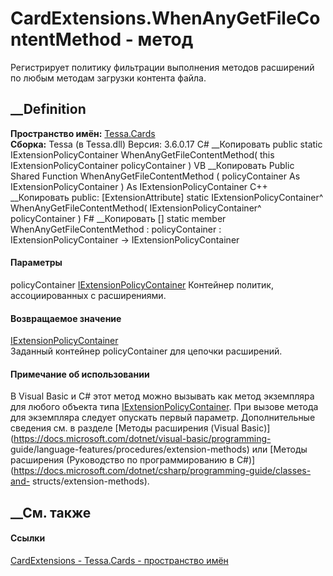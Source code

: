 # CardExtensions.WhenAnyGetFileContentMethod - метод
Регистрирует политику фильтрации выполнения методов расширений по любым
методам загрузки контента файла.
## __Definition
 **Пространство имён:** [Tessa.Cards](N_Tessa_Cards.htm)  
 **Сборка:** Tessa (в Tessa.dll) Версия: 3.6.0.17
C# __Копировать
     public static IExtensionPolicyContainer WhenAnyGetFileContentMethod(
    	this IExtensionPolicyContainer policyContainer
    )
VB __Копировать
    <ExtensionAttribute>
    Public Shared Function WhenAnyGetFileContentMethod ( 
    	policyContainer As IExtensionPolicyContainer
    ) As IExtensionPolicyContainer
C++ __Копировать
     public:
    [ExtensionAttribute]
    static IExtensionPolicyContainer^ WhenAnyGetFileContentMethod(
    	IExtensionPolicyContainer^ policyContainer
    )
F# __Копировать
     [<ExtensionAttribute>]
    static member WhenAnyGetFileContentMethod : 
            policyContainer : IExtensionPolicyContainer -> IExtensionPolicyContainer 
#### Параметры
policyContainer
[IExtensionPolicyContainer](T_Tessa_Extensions_IExtensionPolicyContainer.htm)
    Контейнер политик, ассоциированных с расширениями.
#### Возвращаемое значение
[IExtensionPolicyContainer](T_Tessa_Extensions_IExtensionPolicyContainer.htm)  
Заданный контейнер policyContainer для цепочки расширений.
#### Примечание об использовании
В Visual Basic и C# этот метод можно вызывать как метод экземпляра для любого
объекта типа
[IExtensionPolicyContainer](T_Tessa_Extensions_IExtensionPolicyContainer.htm).
При вызове метода для экземпляра следует опускать первый параметр.
Дополнительные сведения см. в разделе [Методы расширения (Visual
Basic)](https://docs.microsoft.com/dotnet/visual-basic/programming-
guide/language-features/procedures/extension-methods) или [Методы расширения
(Руководство по программированию в
C#)](https://docs.microsoft.com/dotnet/csharp/programming-guide/classes-and-
structs/extension-methods).
##  __См. также
#### Ссылки
[CardExtensions - ](T_Tessa_Cards_CardExtensions.htm)
[Tessa.Cards - пространство имён](N_Tessa_Cards.htm)
